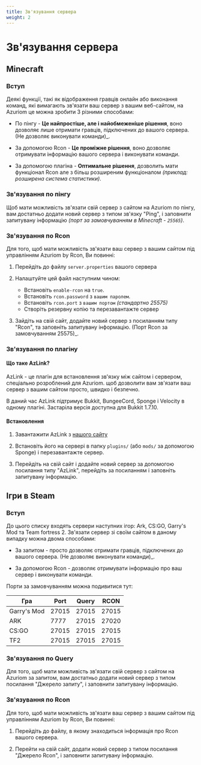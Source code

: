```yaml
---
title: Зв'язування сервера
weight: 2
---
```


# Зв'язування сервера

## Minecraft

### Вступ

Деякі функції, такі як відображення гравців онлайн або
виконання команд, які вимагають зв'язати ваш сервер з вашим
веб-сайтом, на Azuriom це можна зробити 3 різними способами:

* По пінгу - **Це найпростіше, але і найобмеженіше рішення**, воно дозволяє лише отримати 
гравців, підключених до вашого сервера. (Не дозволяє виконувати команди)_.

* За допомогою Rcon - **Це проміжне рішення**, воно дозволяє отримувати інформацію 
вашого сервера і виконувати команди.

* За допомогою плагіна - **Оптимальне рішення**, дозволить мати функціонал Rcon 
але з більш розширеним функціоналом _(приклад: розширена система статистики)_.

### Зв'язування по пінгу

Щоб мати можливість зв'язати свій сервер з сайтом на Azuriom по пінгу, 
вам достатньо додати новий сервер з типом зв'язку "Ping",
і заповнити запитувану інформацію _(порт за замовчуванням в Minecraft - `25565`)_.

### Зв'язування по Rcon

Для того, щоб мати можливість зв'язати ваш сервер з вашим сайтом під управлінням Azuriom by Rcon, 
Ви повинні:

1. Перейдіть до файлу `server.properties` вашого сервера

1. Налаштуйте цей файл наступним чином:
    * Встановіть `enable-rcon` на `true`.
    * Встановіть `rcon.password` з `вашим паролем`.
    * Встановіть `rcon.port` з `вашим портом` _(стандартно 25575)_
    * Створіть резервну копію та перезавантажте сервер
   
1. Зайдіть на свій сайт, додайте новий сервер з посиланням типу "Rcon",
та заповніть запитувану інформацію. (Порт Rcon за замовчуванням 25575)_.

### Зв'язування по плагіну

#### Що таке AzLink?

AzLink - це плагін для встановлення зв'язку між сайтом і сервером, спеціально розроблений для Azuriom. 
щоб дозволити вам зв'язати ваш сервер з вашим сайтом просто, швидко і безпечно.

В даний час AzLink підтримує Bukkit, BungeeCord, Sponge і Velocity в одному плагіні.
Застаріла версія доступна для Bukkit 1.7.10.

#### Встановлення

1. Завантажити AzLink з [нашого сайту](https://azuriom.com/azlink)

1. Встановіть його на сервері в папку `plugins/` (або `mods/` за допомогою Sponge)
і перезавантажте сервер.

1. Перейдіть на свій сайт і додайте новий сервер за допомогою посилання типу "AzLink", 
перейдіть за посиланням і заповніть запитувану інформацію.

## Ігри в Steam

### Вступ

До цього списку входять сервери наступних ігор: Ark, CS:GO, Garry's Mod та Team fortress 2.
Зв'язати сервер зі своїм сайтом в даному випадку можна двома способами:

* За запитом - просто дозволяє отримати 
гравців, підключених до вашого сервера. (Не дозволяє виконувати команди)_.

* За допомогою Rcon - дозволяє отримувати інформацію 
про ваш сервер і виконувати команди.

Порти за замовчуванням можна подивитися тут:

| Гра         | Port  | Query | RCON  |
|-------------|-------|-------|-------|
| Garry's Mod | 27015 | 27015 | 27015 |
| ARK         | 7777  | 27015 | 27020 |
| CS:GO       | 27015 | 27015 | 27015 |
| TF2         | 27015 | 27015 | 27015 |

### Зв'язування по Query

Для того, щоб мати можливість зв'язати свій сервер з сайтом на Azuriom за запитом, 
вам достатньо додати новий сервер з типом посилання "Джерело запиту",
і заповнити запитувану інформацію.

### Зв'язування по Rcon

Для того, щоб мати можливість зв'язати ваш сервер з вашим сайтом під управлінням Azuriom by Rcon, 
Ви повинні:

1. Перейдіть до файлу, в якому знаходиться інформація про Rcon вашого сервера.
   
1. Перейти на свій сайт, додати новий сервер з типом посилання "Джерело Rcon",
і заповнити запитувану інформацію.
